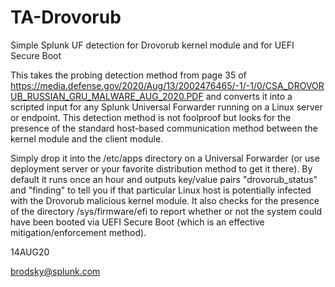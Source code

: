 # TA-Drovorub
Simple Splunk UF detection for Drovorub kernel module and for UEFI Secure Boot

This takes the probing detection method from page 35 of https://media.defense.gov/2020/Aug/13/2002476465/-1/-1/0/CSA_DROVORUB_RUSSIAN_GRU_MALWARE_AUG_2020.PDF and converts it into a scripted input for any Splunk Universal Forwarder running on a Linux server or endpoint. This detection method is not foolproof but looks for the presence of the standard host-based communication method between the kernel module and the client module.

Simply drop it into the /etc/apps directory on a Universal Forwarder (or use deployment server or your favorite distribution method to get it there). By default it runs once an hour and outputs key/value pairs "drovorub_status" and "finding" to tell you if that particular Linux host is potentially infected with the Drovorub malicious kernel module. It also checks for the presence of the directory /sys/firmware/efi to report whether or not the system could have been booted via UEFI Secure Boot (which is an effective mitigation/enforcement method).

14AUG20

brodsky@splunk.com

